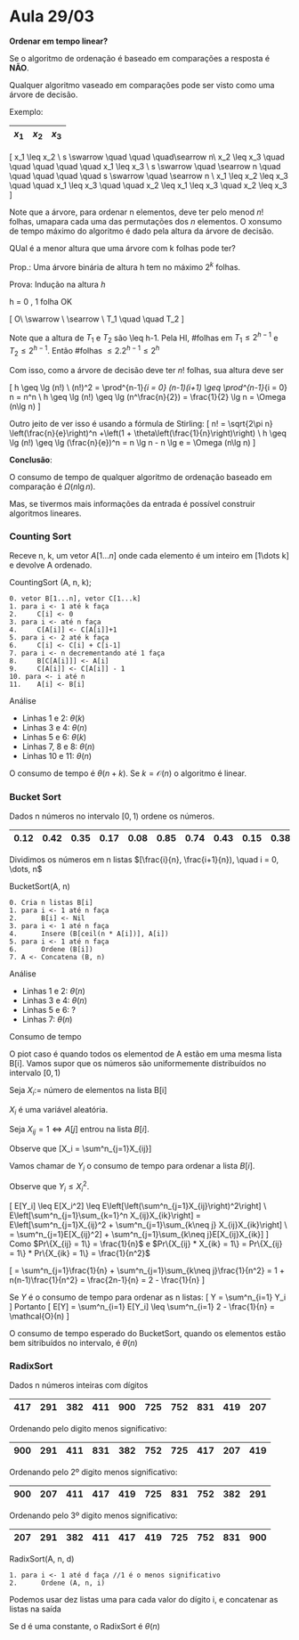 # Aula 29/03

**Ordenar em tempo linear?**

Se o algoritmo de ordenação é baseado em comparações a resposta é **NÃO**.

Qualquer algoritmo vaseado em comparações pode ser visto como uma árvore de decisão.

Exemplo:

| $x_1$ | $x_2$ | $x_3$|
--|-|-

\[
    x_1 \leq x_2 \\
    s \swarrow \quad \quad \quad\searrow n\\
    x_2 \leq x_3 \quad \quad \quad \quad \quad x_1 \leq x_3 \\
    s \swarrow   \quad \searrow n \quad \quad \quad \quad \quad s \swarrow  \quad \searrow n \\
    x_1 \leq x_2 \leq x_3  \quad \quad x_1 \leq x_3  \quad \quad x_2 \leq x_1 \leq x_3  \quad x_2 \leq x_3
\]

Note que a árvore, para ordenar n elementos, deve ter pelo menod $n!$ folhas, umapara cada uma das permutações dos $n$ elementos. O xonsumo de tempo máximo do algoritmo é dado pela altura da árvore de decisão.

QUal é a menor altura que uma árvore com k folhas pode ter?

Prop.: Uma árvore binária de altura h tem no máximo $2^k$ folhas.

Prova: Indução na altura $h$

h = 0 , 1 folha OK

\[
    O\\
    \swarrow  \ \searrow \\
    T_1 \quad \quad T_2
\]

Note que a altura de $T_1$ e $T_2$ são \leq h-1. Pela HI, #folhas em $T_1 \leq 2^{h-1}$ e $T_2 \leq 2^{h-1}$. Então #folhas $\leq 2.2^{h-1} \leq 2^h$

Com isso, como a árvore de decisão deve ter $n!$ folhas, sua altura deve ser

\[
    h \geq \lg (n!) \\
    (n!)^2 = \prod^{n-1}_{i = 0} (n-1)(i+1) \geq \prod^{n-1}_{i = 0} n = n^n \\
    h \geq \lg (n!) \geq \lg (n^\frac{n}{2}) = \frac{1}{2} \lg n = \Omega (n\lg n)
\]

Outro jeito de ver isso é usando a fórmula de Stirling:
\[
    n! = \sqrt{2\pi n} \left(\frac{n}{e}\right)^n +\left(1 + \theta\left(\frac{1}{n}\right)\right) \\
    h \geq \lg (n!) \geq \lg (\frac{n}{e})^n = n \lg n - n \lg e = \Omega (n\lg n)
\]  

**Conclusão**:

O consumo de tempo de qualquer algoritmo de ordenação baseado em comparação é $\Omega (n\lg n)$.

Mas, se tivermos mais informações da entrada é possível construir algoritmos lineares.

### Counting Sort

Receve n, k, um vetor $A[1\dots n]$ onde cada elemento é um inteiro em [1\dots k] e devolve A ordenado.

CountingSort (A, n, k);
```
0. vetor B[1...n], vetor C[1...k]
1. para i <- 1 até k faça
2.     C[i] <- 0
3. para i <- até n faça
4.     C[A[i]] <- C[A[i]]+1
5. para i <- 2 até k faça
6.     C[i] <- C[i] + C[i-1]
7. para i <- n decrementando até 1 faça
8.     B[C[A[i]]] <- A[i]
9.     C[A[i]] <- C[A[i]] - 1
10. para <- i até n
11.    A[i] <- B[i]
```
Análise

* Linhas 1 e 2: $\theta (k)$
* Linhas 3 e 4: $\theta (n)$
* Linhas 5 e 6: $\theta (k)$
* Linhas 7, 8 e 8: $\theta (n)$
* Linhas 10 e 11: $\theta (n)$

O consumo de tempo é $\theta(n+k)$. Se $k = \mathcal{O}(n)$ o algoritmo é linear.

### Bucket Sort

Dados n números no intervalo $[0, 1)$ ordene os números.

$0.12$ |$0.42$ |$0.35$|$0.17$|$0.08$|$0.85$|$0.74$|$0.43$|$0.15$|$0.38$
-|-|-|-|-|-|-|-|-|-

Dividimos os números em n listas $[\frac{i}{n}, \frac{i+1}{n}), \quad i = 0, \dots, n$

BucketSort(A, n)
```
0. Cria n listas B[i]
1. para i <- 1 até n faça
2.      B[i] <- Nil
3. para i <- 1 até n faça
4.      Insere (B[ceil(n * A[i])], A[i])
5. para i <- 1 até n faça
6.      Ordene (B[i])
7. A <- Concatena (B, n)
```

Análise

* Linhas 1 e 2: $\theta (n)$
* Linhas 3 e 4: $\theta (n)$
* Linhas 5 e 6: $?$
* Linhas 7: $\theta (n)$

Consumo de tempo

O piot caso é quando todos os elementod de A estão em uma mesma lista B[i]. Vamos supor que os números são uniformemente distribuídos no intervalo $[0,1)$

Seja $X_i :=$ número de elementos na lista B[i]

$X_i$ é uma variável aleatória.

Seja $X_{ij} = 1 \Leftrightarrow A[j]$ entrou na lista $B[i]$.

Observe que \[X_i = \sum^n_{j=1}X_{ij}\]

Vamos chamar de $Y_i$ o consumo de tempo para ordenar a lista $B[i]$.

Observe que $Y_i \leq X_i^2$.

\[
    E[Y_i] \leq E[X_i^2]  \leq E\left[\left(\sum^n_{j=1}X_{ij}\right)^2\right] \\
    E\left[\sum^n_{j=1}\sum_{k=1}^n X_{ij}X_{ik}\right] = E\left[\sum^n_{j=1}X_{ij}^2 + \sum^n_{j=1}\sum_{k\neq j} X_{ij}X_{ik}\right] \\
    = \sum^n_{j=1}E[X_{ij}^2] + \sum^n_{j=1}\sum_{k\neq j}E[X_{ij}X_{ik}]
\]
Como $Pr\{X_{ij} = 1\} = \frac{1}{n}$ e $Pr\{X_{ij} * X_{ik} = 1\} = Pr\{X_{ij} = 1\} * Pr\{X_{ik} = 1\} = \frac{1}{n^2}$

\[
    = \sum^n_{j=1}\frac{1}{n} + \sum^n_{j=1}\sum_{k\neq j}\frac{1}{n^2} = 1 + n(n-1)\frac{1}{n^2} = \frac{2n-1}{n} = 2 - \frac{1}{n}
\]

Se $Y$ é o consumo de tempo para ordenar as n listas:
\[
    Y = \sum^n_{i=1} Y_i
\]
Portanto
\[
    E[Y] = \sum^n_{i=1} E[Y_i] \leq \sum^n_{i=1} 2 - \frac{1}{n} = \mathcal{O}(n)
\]

O consumo de tempo esperado do BucketSort, quando os elementos estão bem sitribuídos no intervalo, é $\theta (n)$

### RadixSort

Dados n números inteiras com dígitos

$417$ | $291$|$382$|$411$|$900$|$725$|$752$|$831$|$419$|$207$
-|-|-|-|-|-|-|-|-|-|
Ordenando pelo digito menos significativo:

$900$ | $291$|$411$|$831$|$382$|$752$|$725$|$417$|$207$|$419$
-|-|-|-|-|-|-|-|-|-|

Ordenando pelo 2º digito menos significativo:

$900$ | $207$|$411$|$417$|$419$|$725$|$831$|$752$|$382$|$291$
-|-|-|-|-|-|-|-|-|-|

Ordenando pelo 3º digito menos significativo:

$207$ | $291$|$382$|$411$|$417$|$419$|$725$|$752$|$831$|$900$
-|-|-|-|-|-|-|-|-|-|

RadixSort(A, n, d)
```
1. para i <- 1 até d faça //1 é o menos significativo
2.      Ordene (A, n, i)
```
Podemos usar dez listas uma para cada valor do dígito i, e concatenar as listas na saída

Se d é uma constante, o RadixSort é $\theta(n)$
